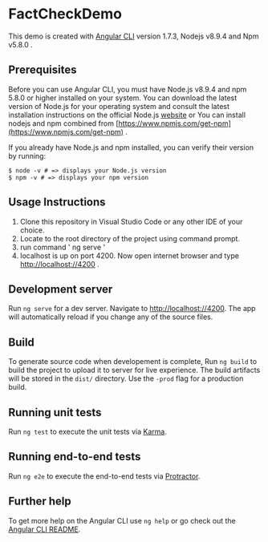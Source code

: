 # FactCheckDemo 

This demo is created with [Angular CLI](https://github.com/angular/angular-cli) version 1.7.3, 
Nodejs v8.9.4 and Npm v5.8.0  .

<!-- ## Change Log
- Updated Readme.  -->

## Prerequisites
Before you can use Angular CLI, you must have Node.js v8.9.4 and npm 5.8.0 or higher installed on your system.
You can download the latest version of Node.js for your operating system and consult the latest installation instructions on the official Node.js [website](https://nodejs.org/en/) or You can install nodejs and npm combined from [https://www.npmjs.com/get-npm](https://www.npmjs.com/get-npm)  .

If you already have Node.js and npm installed, you can verify their version by running:

```
$ node -v # => displays your Node.js version
$ npm -v # => displays your npm version
```


## Usage Instructions

1. Clone this repository in Visual Studio Code or any other IDE of your choice.
2. Locate to the root directory of the project using command prompt.
3. run command ' ng serve '
4. localhost is up on port 4200. Now open internet browser and type [http://localhost://4200](http://localhost://4200) .
 
## Development server

Run `ng serve` for a dev server. Navigate to [http://localhost://4200](http://localhost://4200). The app will automatically reload if you change any of the source files.

## Build

To generate source code when developement is complete, Run `ng build` to build the project to upload it to server for live experience. The build artifacts will be stored in the `dist/` directory. Use the `-prod` flag for a production build.

## Running unit tests

Run `ng test` to execute the unit tests via [Karma](https://karma-runner.github.io).

## Running end-to-end tests

Run `ng e2e` to execute the end-to-end tests via [Protractor](http://www.protractortest.org/).

## Further help

To get more help on the Angular CLI use `ng help` or go check out the [Angular CLI README](https://github.com/angular/angular-cli/blob/master/README.md).
